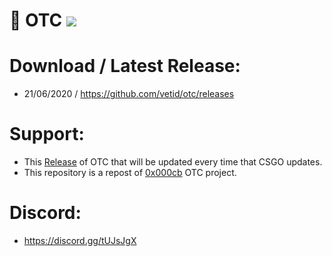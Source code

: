 # 🔮 OTC ![](https://img.shields.io/badge/CSGO-WINDOWS-green)

# Download / Latest Release:
* 21/06/2020 / https://github.com/vetid/otc/releases

# Support:
* This [Release](https://github.com/vetid/otc/releases "Release") of OTC that will be updated every time that CSGO updates.
* This repository is a repost of [0x000cb](https://github.com/0x000cb "0x000cb") OTC project.

# Discord:
* https://discord.gg/tUJsJgX


